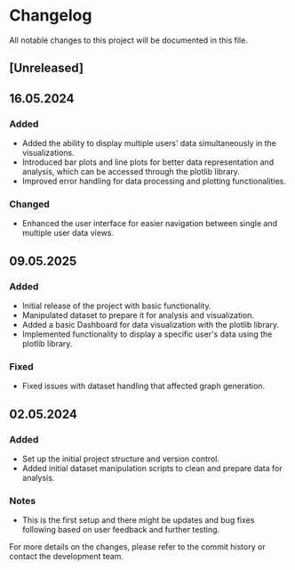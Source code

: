 # Changelog

All notable changes to this project will be documented in this file.

## [Unreleased]

## 16.05.2024

### Added
- Added the ability to display multiple users' data simultaneously in the visualizations.
- Introduced bar plots and line plots for better data representation and analysis, which can be accessed through the plotlib library.
- Improved error handling for data processing and plotting functionalities.

### Changed
- Enhanced the user interface for easier navigation between single and multiple user data views.

## 09.05.2025

### Added
- Initial release of the project with basic functionality.
- Manipulated dataset to prepare it for analysis and visualization.
- Added a basic Dashboard for data visualization with the plotlib library.
- Implemented functionality to display a specific user's data using the plotlib library.

### Fixed
- Fixed issues with dataset handling that affected graph generation.

##  02.05.2024

### Added
- Set up the initial project structure and version control.
- Added initial dataset manipulation scripts to clean and prepare data for analysis.

### Notes
- This is the first setup and there might be updates and bug fixes following based on user feedback and further testing.

For more details on the changes, please refer to the commit history or contact the development team.
